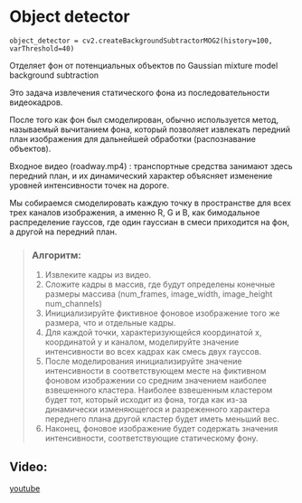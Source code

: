 # Object detector

```
object_detector = cv2.createBackgroundSubtractorMOG2(history=100, varThreshold=40)
```

Отделяет фон от потенциальных объектов по Gaussian mixture model background subtraction

Это задача извлечения статического фона из последовательности видеокадров.  

После того как фон был смоделирован, обычно используется метод, называемый вычитанием фона, который позволяет извлекать передний план изображения для дальнейшей обработки (распознавание объектов).  

Входное видео (roadway.mp4) : транспортные средства занимают здесь передний план, и их динамический характер объясняет изменение уровней интенсивности точек на дороге.  

Мы собираемся смоделировать каждую точку в пространстве для всех трех каналов изображения, а именно R, G и B, как бимодальное распределение гауссов, где один гауссиан в смеси приходится на фон, а другой на передний план.


> ### Алгоритм:
> 
> 1. Извлеките кадры из видео.
> 2. Сложите кадры в массив, где будут определены конечные размеры массива (num_frames, image_width, image_height num_channels)
> 3. Инициализируйте фиктивное фоновое изображение того же размера, что и отдельные кадры.
> 4. Для каждой точки, характеризующейся координатой x, координатой y и каналом, моделируйте значение интенсивности во всех кадрах как смесь двух гауссов.
> 5. После моделирования инициализируйте значение интенсивности в соответствующем месте на фиктивном фоновом изображении со средним значением наиболее взвешенного кластера. Наиболее взвешенным кластером будет тот, который исходит из фона, тогда как из-за динамически изменяющегося и разреженного характера переднего плана другой кластер будет иметь меньший вес.
> 6. Наконец, фоновое изображение будет содержать значения интенсивности, соответствующие статическому фону.


## Video: 
[youtube](https://youtu.be/hreWtTESLFs)

